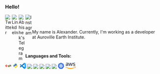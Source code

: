 

### Hello! 

<a href="https://twitter.com/AlVadSok" target="_blank">
  <img align="left" alt="Twitter" width="22px" src="https://cdn.jsdelivr.net/npm/simple-icons@v3/icons/twitter.svg" />
</a>
<a href="https://www.linkedin.com/in/alsok">
  <img align="left" alt="LinkdeIn" width="22px" src="https://cdn.jsdelivr.net/npm/simple-icons@v3/icons/linkedin.svg" />
</a>
<a href="https://t.me/Alsok">
  <img align="left" alt="Abhishek's Telegram" width="22px" src="https://cdn.jsdelivr.net/npm/simple-icons@v3/icons/telegram.svg" />
</a>
<a href="https://www.instagram.com/alvadsok">
  <img align="left" alt="Instagram" width="22px" src="https://cdn.jsdelivr.net/npm/simple-icons@v3/icons/instagram.svg" />
</a>

<br />
<br />

My name is Alexander. Currently, I'm working as a developer at Auroville Earth Institute.

<br />


  
**Languages and Tools:**  

<code><img height="20" src="https://raw.githubusercontent.com/github/explore/80688e429a7d4ef2fca1e82350fe8e3517d3494d/topics/git/git.png"></code>
<code><img height="20" src="https://raw.githubusercontent.com/github/explore/80688e429a7d4ef2fca1e82350fe8e3517d3494d/topics/python/python.png"></code>
<code><img height="20" src="https://github.com/Alvsok/Alvsok/blob/main/Visual_Studio_Code_1.35_icon.svg.png"></code>
<code><img height="20" src="https://static.djangoproject.com/img/logos/django-logo-positive.png"></code>
<code><img height="20" src="https://upload.wikimedia.org/wikipedia/commons/thumb/b/b2/Bootstrap_logo.svg/768px-Bootstrap_logo.svg.png"></code>
<code><img height="20" src="https://www.mysql.com/common/logos/logo-mysql-170x115.png"></code>
<code><img height="20" src="https://wiki.postgresql.org/images/3/30/PostgreSQL_logo.3colors.120x120.png"></code>
<code><img height="20" src="https://www.docker.com/sites/default/files/d8/styles/role_icon/public/2019-07/vertical-logo-monochromatic.png"></code>
<code><img height="20" src="https://github.com/kubernetes/kubernetes/blob/master/logo/logo.png"></code>
<code><img height="20" src="https://github.com/Alvsok/Alvsok/blob/main/1280px-Amazon_Web_Services_Logo.svg.png"></code>

